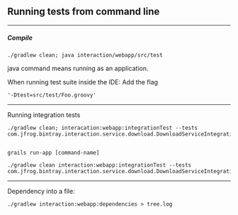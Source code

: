 

## Running tests from command line
----

##### Compile

    ./gradlew clean; java interaction/webapp/src/test
java command means running as an application.

When running test suite inside the IDE:
Add the flag 

    '-Dtest=src/test/Foo.groovy'

----
Running integration tests

    ./gradlew clean; interacation:webapp:integrationTest --tests com.jfrog.bintray.interaction.service.download.DownloadServiceIntegrationSpec


    grails run-app [command-name]

    ./gradlew clean interaction:webapp:integrationTest --tests com.jfrog.bintray.interaction.service.download.DownloadServiceIntegrationSpec

----
Dependency into a file:
    
    ./gradlew interaction:webapp:dependencies > tree.log
